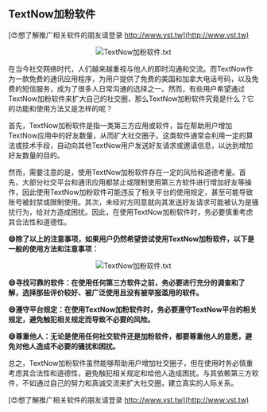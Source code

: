 ## **TextNow加粉软件**

[😍想了解推广相关软件的朋友请登录 http://www.vst.tw](http://www.vst.tw)

 <center><img src="https://vst.tw/MP4/tuiguang/png/3.png" alt="TextNow加粉软件.txt"></center>

在当今社交网络时代，人们越来越重视与他人的即时沟通和交流。而TextNow作为一款免费的通讯应用程序，为用户提供了免费的美国和加拿大电话号码，以及免费的短信服务，成为了很多人日常沟通的选择之一。然而，有些用户希望通过TextNow加粉软件来扩大自己的社交圈，那么TextNow加粉软件究竟是什么？它的功能和使用方法又是怎样的呢？

首先，TextNow加粉软件是指一类第三方应用或软件，旨在帮助用户增加TextNow应用中的好友数量，从而扩大社交圈子。这类软件通常会利用一定的算法或技术手段，自动向其他TextNow用户发送好友请求或邀请信息，以达到增加好友数量的目的。

然而，需要注意的是，使用TextNow加粉软件存在一定的风险和道德考量。首先，大部分社交平台和通讯应用都禁止或限制使用第三方软件进行增加好友等操作，因此使用TextNow加粉软件可能违反了相关平台的使用规定，甚至可能导致账号被封禁或限制使用。其次，未经对方同意就向其发送好友请求可能被认为是骚扰行为，给对方造成困扰。因此，在使用TextNow加粉软件时，务必要慎重考虑其合法性和道德性。

**😄除了以上的注意事项，如果用户仍然希望尝试使用TextNow加粉软件，以下是一般的使用方法和注意事项：**

 <center><img src="https://vst.tw/MP4/tuiguang/png/4.png" alt="TextNow加粉软件.txt"></center>

**😄寻找可靠的软件：在使用任何第三方软件之前，务必要进行充分的调查和了解，选择那些评价较好、被广泛使用且没有被举报滥用的软件。**

**😄遵守平台规定：在使用TextNow加粉软件时，务必要遵守TextNow平台的相关规定，避免触犯相关规定而导致不必要的风险。**

**😄尊重他人：无论是使用任何社交软件还是加粉软件，都要尊重他人的意愿，避免对他人造成不必要的骚扰和困扰。**

总之，TextNow加粉软件虽然能够帮助用户增加社交圈子，但在使用时务必慎重考虑其合法性和道德性，避免触犯相关规定和给他人造成困扰。与其依赖第三方软件，不如通过自己的努力和真诚交流来扩大社交圈，建立真实的人际关系。

[😍想了解推广相关软件的朋友请登录 http://www.vst.tw](http://www.vst.tw)



